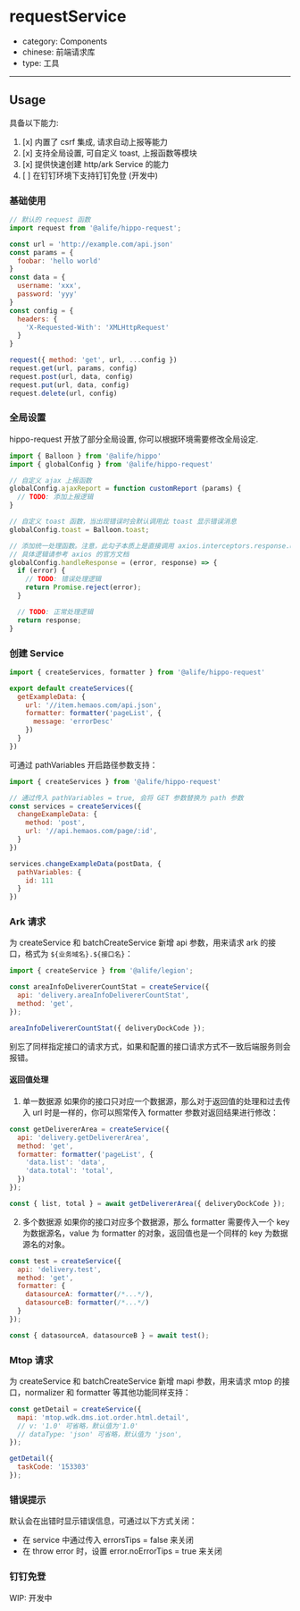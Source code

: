 # requestService

- category: Components
- chinese: 前端请求库
- type: 工具

---

## Usage

具备以下能力:

1. [x] 内置了 csrf 集成, 请求自动上报等能力
2. [x] 支持全局设置, 可自定义 toast, 上报函数等模块
3. [x] 提供快速创建 http/ark Service 的能力
4. [ ] 在钉钉环境下支持钉钉免登 (开发中)


### 基础使用

```js
// 默认的 request 函数
import request from '@alife/hippo-request';

const url = 'http://example.com/api.json'
const params = {
  foobar: 'hello world'
}
const data = {
  username: 'xxx',
  password: 'yyy'
}
const config = {
  headers: {
    'X-Requested-With': 'XMLHttpRequest'
  }
}

request({ method: 'get', url, ...config })
request.get(url, params, config)
request.post(url, data, config)
request.put(url, data, config)
request.delete(url, config)
```

### 全局设置

hippo-request 开放了部分全局设置, 你可以根据环境需要修改全局设定.

```js
import { Balloon } from '@alife/hippo'
import { globalConfig } from '@alife/hippo-request'

// 自定义 ajax 上报函数
globalConfig.ajaxReport = function customReport (params) {
  // TODO: 添加上报逻辑
}

// 自定义 toast 函数，当出现错误时会默认调用此 toast 显示错误消息
globalConfig.toast = Balloon.toast;

// 添加统一处理函数。注意，此勾子本质上是直接调用 axios.interceptors.response.use(handleResponse)
// 具体逻辑请参考 axios 的官方文档
globalConfig.handleResponse = (error, response) => {
  if (error) {
    // TODO: 错误处理逻辑
    return Promise.reject(error);
  }

  // TODO: 正常处理逻辑
  return response;
}
```

### 创建 Service

```js
import { createServices, formatter } from '@alife/hippo-request'

export default createServices({
  getExampleData: {
    url: '//item.hemaos.com/api.json',
    formatter: formatter('pageList', {
      message: 'errorDesc'
    })
  }
})
```

可通过 pathVariables 开启路径参数支持：

```js
import { createServices } from '@alife/hippo-request'

// 通过传入 pathVariables = true, 会将 GET 参数替换为 path 参数
const services = createServices({
  changeExampleData: {
    method: 'post',
    url: '//api.hemaos.com/page/:id',
  }
})

services.changeExampleData(postData, {
  pathVariables: {
    id: 111
  }
})
```



### Ark 请求
为 createService 和 batchCreateService 新增 api 参数，用来请求 ark 的接口，格式为 `${业务域名}.${接口名}`：

```js
import { createService } from '@alife/legion';

const areaInfoDelivererCountStat = createService({
  api: 'delivery.areaInfoDelivererCountStat',
  method: 'get',
});

areaInfoDelivererCountStat({ deliveryDockCode });
```
别忘了同样指定接口的请求方式，如果和配置的接口请求方式不一致后端服务则会报错。

#### 返回值处理
1. 单一数据源
如果你的接口只对应一个数据源，那么对于返回值的处理和过去传入 url 时是一样的，你可以照常传入 formatter 参数对返回结果进行修改：

```js
const getDelivererArea = createService({
  api: 'delivery.getDelivererArea',
  method: 'get',
  formatter: formatter('pageList', {
    'data.list': 'data',
    'data.total': 'total',
  })
});

const { list, total } = await getDelivererArea({ deliveryDockCode });
```

2. 多个数据源
如果你的接口对应多个数据源，那么 formatter 需要传入一个 key 为数据源名，value 为 formatter 的对象，返回值也是一个同样的 key 为数据源名的对象。

```js
const test = createService({
  api: 'delivery.test',
  method: 'get',
  formatter: {
    datasourceA: formatter(/*...*/),
    datasourceB: formatter(/*...*/)
  }
});

const { datasourceA, datasourceB } = await test();
```

### Mtop 请求
为 createService 和 batchCreateService 新增 mapi 参数，用来请求 mtop 的接口，normalizer 和 formatter 等其他功能同样支持：
```js
const getDetail = createService({
  mapi: 'mtop.wdk.dms.iot.order.html.detail',
  // v: '1.0' 可省略，默认值为'1.0'
  // dataType: 'json' 可省略，默认值为 'json',
});

getDetail({
  taskCode: '153303'
});
```


### 错误提示

默认会在出错时显示错误信息，可通过以下方式关闭：

- 在 service 中通过传入 errorsTips = false 来关闭
- 在 throw error 时，设置 error.noErrorTips = true 来关闭

### 钉钉免登

WIP: 开发中